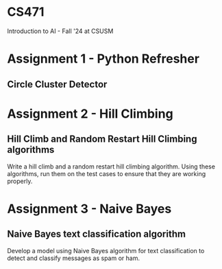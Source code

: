 # CS471
Introduction to AI - Fall '24 at CSUSM

# Assignment 1 - Python Refresher  
## Circle Cluster Detector

# Assignment 2 - Hill Climbing
## Hill Climb and Random Restart Hill Climbing algorithms  
Write a hill climb and a random restart hill climbing algorithm. Using these algorithms, run them on the test cases to ensure that they are working properly.

# Assignment 3 - Naive Bayes  
## Naive Bayes text classification algorithm  
Develop a model using Naive Bayes algorithm for text classification to detect and classify messages as spam or ham.  
